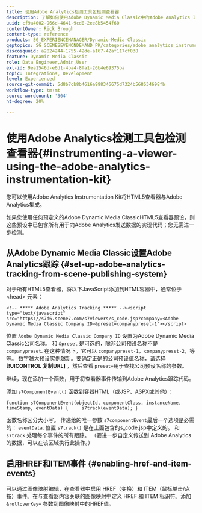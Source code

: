 ```yaml
---
title: 使用Adobe Analytics检测工具包检测查看器
description: 了解如何使用Adobe Dynamic Media Classic中的Adobe Analytics Instrumentation Kit检测查看器。
uuid: cf9a4002-966d-4641-9cd0-2ee8b5454f60
contentOwner: Rick Brough
content-type: reference
products: SG_EXPERIENCEMANAGER/Dynamic-Media-Classic
geptopics: SG_SCENESEVENONDEMAND_PK/categories/adobe_analytics_instrumentation_kit
discoiquuid: a2824244-1755-42de-a167-42af117cf038
feature: Dynamic Media Classic
role: Data Engineer,Admin,User
exl-id: 9ea1546d-e6d1-4ba4-8fa1-26b4e69375ba
topic: Integrations, Development
level: Experienced
source-git-commit: 5d8b7cb8b4616a998346675d7324b568634698fb
workflow-type: tm+mt
source-wordcount: '304'
ht-degree: 20%

---
```


# 使用Adobe Analytics检测工具包检测查看器{#instrumenting-a-viewer-using-the-adobe-analytics-instrumentation-kit}

您可以使用Adobe Analytics Instrumentation Kit将HTML5查看器与Adobe Analytics集成。

如果您使用任何预定义的Adobe Dynamic Media ClassicHTML5查看器预设，则这些预设中已包含所有用于向Adobe Analytics发送数据的实现代码；您无需进一步检测。

## 从Adobe Dynamic Media Classic设置Adobe Analytics跟踪 {#set-up-adobe-analytics-tracking-from-scene-publishing-system}

对于所有HTML5查看器，将以下JavaScript添加到HTML容器中，通常位于 &lt;head> 元素：

```as3
<!-- ***** Adobe Analytics Tracking ***** --><script type="text/javascript" src="https://s7d6.scene7.com/s7viewers/s_code.jsp?company=<Adobe Dynamic Media Classic Company ID>&preset=companypreset-1"></script>
```

位置 `Adobe Dynamic Media Classic Company ID` 设置为Adobe Dynamic Media Classic公司名称。 和 `&preset` 是可选的，除非公司预设名称不是 `companypreset`. 在这种情况下，它可以 `companypreset-1, companypreset-2`，等等。 数字越大预设实例越新。要确定正确的公司预设值名称，请选择 **[!UICONTROL 复制URL]** ，然后查看 `preset=`用于查找公司预设名称的参数。

继续，现在添加一个函数，用于将查看器事件传输到Adobe Analytics跟踪代码。

添加 `s7ComponentEvent()` 函数到容器HTML（或JSP、ASPX或其他）：

```as3
function s7ComponentEvent(objectId, componentClass, instanceName, timeStamp, eventData) {     s7track(eventData); }
```

函数名称区分大小写。 传递给的唯一参数 `s7componentEvent`最后一个选项是必需的： `eventData`. 位置 `s7track()` 是在上面包含的s_code.jsp中定义的。 和 `s7track` 处理每个事件的所有跟踪。 （要进一步自定义传送到 Adobe Analytics 的数据，可以在该区域执行此操作。）

## 启用HREF和ITEM事件 {#enabling-href-and-item-events}

可以通过图像映射编辑，在查看器中启用 HREF（变换）和 ITEM（鼠标单击/点按）事件。在与查看器内容关联的图像映射中定义 HREF 和 ITEM 标识符。添加 `&rolloverKey=` 参数到图像映射中的HREF值。
